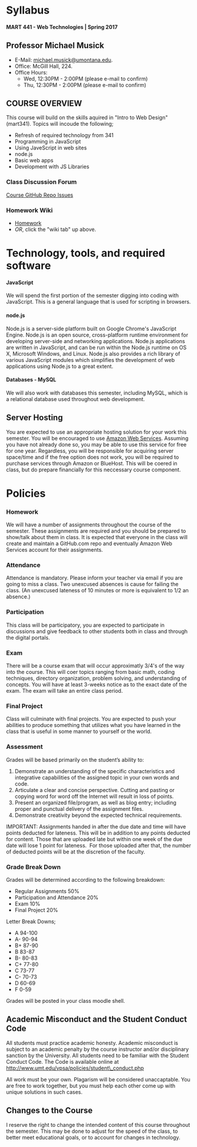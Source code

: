 # Syllabus

#### MART 441 - Web Technologies  | Spring 2017


## Professor Michael Musick

- E-Mail: [michael.musick@umontana.edu](mailto:michael.musick@umontana.edu).
- Office: McGill Hall, 224.
- Office Hours:
    - Wed, 12:30PM - 2:00PM (please e-mail to confirm)
    - Thu, 12:30PM - 2:00PM (please e-mail to confirm)




## COURSE OVERVIEW
This course will build on the skills aquired in "Intro to Web Design" (mart341). Topics will incoude the following;

- Refresh of required technology from 341
- Programming in JavaScript
- Using JaveScript in web sites
- node.js
- Basic web apps
- Development with JS Libraries

### Class Discussion Forum
[Course GitHub Repo Issues](https://github.com/Montana-Media-Arts/441-web-technologies/issues)

### Homework Wiki

- [Homework](https://github.com/Montana-Media-Arts/441-web-technologies/wiki)
- _OR_, click the "wiki tab" up above.



# Technology, tools, and required software

#### JavaScript
We will spend the first portion of the semester digging into coding with JavaScript. This is a general language that is used for scripting in browsers.

#### node.js
Node.js is a server-side platform built on Google Chrome's JavaScript Engine. Node.js is an open source, cross-platform runtime environment for developing server-side and networking applications. Node.js applications are written in JavaScript, and can be run within the Node.js runtime on OS X, Microsoft Windows, and Linux. Node.js also provides a rich library of various JavaScript modules which simplifies the development of web applications using Node.js to a great extent.

#### Databases - MySQL
We will also work with databases this semester, including MySQL, which is a relational database used throughout web development.

## Server Hosting
You are expected to use an appropriate hosting solution for your work this semester. You will be encouraged to use [Amazon Web Services](https://aws.amazon.com). Assuming you have not already done so, you may be able to use this service for free for one year. Regardless, you will be responsible for acquiring server space/time and if the free option does not work, you will be required to purchase services through Amazon or BlueHost. This will be coered in class, but do prepare financially for this neccessary course component.




# Policies

### Homework
We will have a number of assignments throughout the course of the semester. These assignments are required and you should be prepared to show/talk about them in class. It is expected that everyone in the class will create and maintain a GitHub.com repo and eventually Amazon Web Services account for their assignments.

### Attendance
Attendance is mandatory. Please inform your teacher via email if you are going to miss a class. Two unexcused absences is cause for failing the class. (An unexcused lateness of 10 minutes or more is equivalent to 1/2 an absence.)

### Participation
This class will be participatory, you are expected to participate in discussions and give feedback to other students both in class and through the digital portals.

### Exam
There will be a course exam that will occur approximatly 3/4's of the way into the course. This will coer topics ranging from basic math, coding techniques, directory organization, problem solving, and understanding of concepts. You will have at least 3-weeks notice as to the exact date of the exam. The exam will take an entire class period.

### Final Project
Class will culminate with final projects. You are expected to push your abilities to produce something that utilizes what you have learned in the class that is useful in some manner to yourself or the world.

### Assessment
Grades will be based primarily on the student’s ability to:

1. Demonstrate an understanding of the specific characteristics and integrative capabilities of the assigned topic in your own words and code.
2. Articulate a clear and concise perspective. Cutting and pasting or copying word for word off the Internet will result in loss of points.
3. Present an organized file/program, as well as blog entry; including proper and punctual delivery of the assignment files.
4. Demonstrate creativity beyond the expected technical requirements.

IMPORTANT: Assignments handed in after the due date and time will have points deducted for lateness. This will be in addition to any points deducted for content. Those that are uploaded late but within one week of the due date will lose 1 point for lateness.  For those uploaded after that, the number of deducted points will be at the discretion of the faculty.


### Grade Break Down   
Grades will be determined according to the following breakdown:

* Regular Assignments 50%
* Participation and Attendance 20%
* Exam 10%
* Final Project 20%

Letter Break Downs;

- A   94-100
- A-  90-94
- B+  87-90
- B   83-87
- B-  80-83
- C+  77-80
- C   73-77
- C-  70-73
- D   60-69
- F   0-59

Grades will be posted in your class moodle shell.


## Academic Misconduct and the Student Conduct Code

All students must practice academic honesty. Academic misconduct is subject to an academic penalty by the course instructor and/or disciplinary sanction by the University. All students need to be familiar with the Student Conduct Code. The Code is available online at http://www.umt.edu/vpsa/policies/student\_conduct.php

All work must be your own. Plagarism will be considered unaccaptable. You are free to work together, but you must help each other come up with unique solutions in such cases.

## Changes to the Course
I reserve the right to change the intended content of this course throughout the semester. This may be done to adjust for the speed of the class, to better meet educational goals, or to account for changes in technology.
